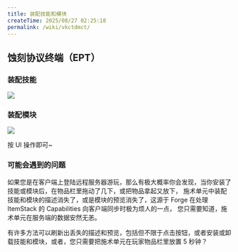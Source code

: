 ```yaml
---
title: 装配技能和模块
createTime: 2025/08/27 02:25:18
permalink: /wiki/vkctdmct/
---
```


## 蚀刻协议终端（EPT）

### 装配技能

![](/assets/wiki_ept_1.png)

### 装配模块

![](/assets/wiki_ept_2.png)

按 UI 操作即可~

### 可能会遇到的问题

如果您是在客户端上登陆远程服务器游玩，那么有极大概率你会发现，当你安装了技能或模块后，在物品栏里拖动了几下，或把物品拿起又放下，
施术单元中装配技能和模块的描述消失了，或是模块的预览消失了，这源于 Forge 在处理 ItemStack 的 Capabilities 向客户端同步时极为烦人的一点，
您只需要知道，施术单元在服务端的数据安然无恙。

有许多方法可以刷新出丢失的描述和预览，包括但不限于点击按钮，或者安装或卸载技能和模块，或者，您只需要把施术单元在玩家物品栏里放置 5 秒钟？
